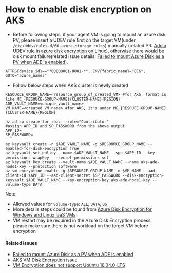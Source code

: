 # How to enable disk encryption on AKS
 - Before following steps, if your agent VM is going to mount an azure disk PV, please insert a UDEV rule first on the target VM(under `/etc/udev/rules.d/66-azure-storage.rules`) manually (related PR: [Add a UDEV rule in azure disk encryption on Linux](https://github.com/Azure/WALinuxAgent/pull/1287)), otherwise there would be disk mount failure(related issue details: [Failed to mount Azure Disk as a PV when ADE is enabled](https://github.com/kubernetes/kubernetes/issues/66443)).
```
ATTRS{device_id}=="?00000001-0001-*", ENV{fabric_name}="BEK", GOTO="azure_names"
```
 
 - Follow below steps when AKS cluster is newly created
```
RESOURCE_GROUP_NAME=<resource_group_of_created_VM> #for AKS, format is like MC_{RESOUCE-GROUP-NAME}{CLUSTER-NAME}{REGION}
ADE_VAULT_NAME=<unique_vault_name>
VM_NAME=<created_VM_name> #for AKS, it's under MC_{RESOUCE-GROUP-NAME}{CLUSTER-NAME}{REGION}

az ad sp create-for-rbac --role="Contributor"
#assign APP_ID and SP_PASSWORD from the above output
APP_ID=
SP_PASSWORD=

az keyvault create -n $ADE_VAULT_NAME -g $RESOURCE_GROUP_NAME --enabled-for-disk-encryption True
az keyvault set-policy --name $ADE_VAULT_NAME --spn $APP_ID --key-permissions wrapKey  --secret-permissions set
az keyvault key create --vault-name $ADE_VAULT_NAME --name aks-ade-node1-key --protection software
az vm encryption enable -g $RESOURCE_GROUP_NAME -n $VM_NAME --aad-client-id $APP_ID --aad-client-secret $SP_PASSWORD --disk-encryption-keyvault $ADE_VAULT_NAME --key-encryption-key aks-ade-node1-key --volume-type DATA
```
Note: 
 - Allowed values for `volume-type`: `ALL`, `DATA`, `OS`
 - More details steps could be found from [Azure Disk Encryption for Windows and Linux IaaS VMs](https://docs.microsoft.com/en-us/azure/security/azure-security-disk-encryption)
 - VM restart may be required in the Azure Disk Encryption process, please make sure there is not workload on the target VM before encryption

#### Related issues
 - [Failed to mount Azure Disk as a PV when ADE is enabled](https://github.com/kubernetes/kubernetes/issues/66443)
 - [AKS VM Disk Encryption issue](https://github.com/Azure/AKS/issues/629)
 - [VM Encryption does not support Ubuntu 16.04.0-LTS](https://github.com/Azure/azure-cli/issues/2507)
